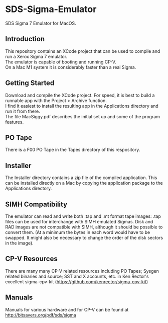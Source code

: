 # SDS-Sigma-Emulator
SDS Sigma 7 Emulator for MacOS.

## Introduction
This repository contains an XCode project that can be used to compile and run a Xerox Sigma 7 emulator.  
The emulator is capable of booting and running CP-V.  
On a Mac M1 system it is considerably faster than a real Sigma.

## Getting Started
Download and compile the XCode project.  For speed, it is best to build a runnable app with the Project > Archive function.  
I find it easiest to install the resulting app in the Applications directory and run it from there.   
The file MacSiggy.pdf describes the initial set up and some of the program features.

## PO Tape
There is a F00 PO Tape in the Tapes directory of this respository.  

## Installer
The Installer directory contains a zip file of the compiled application.  This can be installed directly on a Mac by copying the application package to the Applications directory.

## SIMH Compatibility
The emulator can read and write both .tap and .mt format tape images: .tap files can be used for interchange with SIMH emulated Sigmas. 
Disk and RAD images are not compatible with SIMH, although it should be possible to convert them. (At a minimum the bytes in each word  would have to be swapped. It might also be necessary to change the order of the disk sectors in the image).

## CP-V Resources
There are many many CP-V related resources including PO Tapes; Sysgen related binaries and source; SST and X accounts, etc.  in Ken Rector's excellent sigma-cpv-kit (https://github.com/kenrector/sigma-cpv-kit)

## Manuals
Manuals for various hardware and for CP-V can be found at http://bitsavers.org/pdf/sds/sigma

